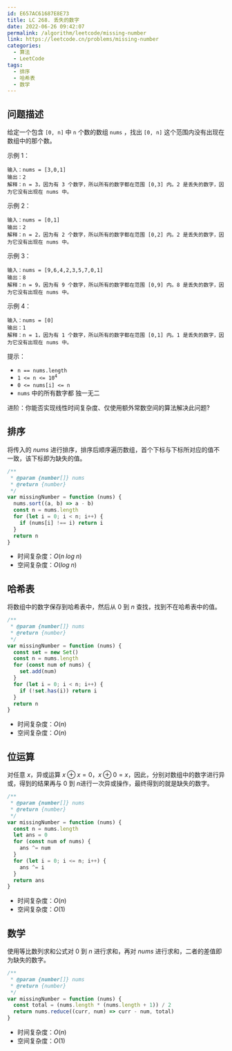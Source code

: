 ```yaml
---
id: E657AC61687E8E73
title: LC 268. 丢失的数字
date: 2022-06-26 09:42:07
permalink: /algorithm/leetcode/missing-number
link: https://leetcode.cn/problems/missing-number
categories:
  - 算法
  - LeetCode
tags:
  - 排序
  - 哈希表
  - 数学
---
```


<Level :type='1'/>

## 问题描述

给定一个包含 `[0, n]` 中 `n` 个数的数组 `nums` ，找出 `[0, n]` 这个范围内没有出现在数组中的那个数。

示例 1：

```text
输入：nums = [3,0,1]
输出：2
解释：n = 3，因为有 3 个数字，所以所有的数字都在范围 [0,3] 内。2 是丢失的数字，因为它没有出现在 nums 中。
```

示例 2：

```text
输入：nums = [0,1]
输出：2
解释：n = 2，因为有 2 个数字，所以所有的数字都在范围 [0,2] 内。2 是丢失的数字，因为它没有出现在 nums 中。
```

示例 3：

```text
输入：nums = [9,6,4,2,3,5,7,0,1]
输出：8
解释：n = 9，因为有 9 个数字，所以所有的数字都在范围 [0,9] 内。8 是丢失的数字，因为它没有出现在 nums 中。
```

示例 4：

```text
输入：nums = [0]
输出：1
解释：n = 1，因为有 1 个数字，所以所有的数字都在范围 [0,1] 内。1 是丢失的数字，因为它没有出现在 nums 中。
```

提示：

- `n == nums.length`
- <code>1 <= n <= 10<sup>4</sup></code>
- `0 <= nums[i] <= n`
- `nums` 中的所有数字都 独一无二

进阶：你能否实现线性时间复杂度、仅使用额外常数空间的算法解决此问题?

## 排序

将传入的 $nums$ 进行排序，排序后顺序遍历数组，首个下标与下标所对应的值不一致，该下标即为缺失的值。

```javascript
/**
 * @param {number[]} nums
 * @return {number}
 */
var missingNumber = function (nums) {
  nums.sort((a, b) => a - b)
  const n = nums.length
  for (let i = 0; i < n; i++) {
    if (nums[i] !== i) return i
  }
  return n
}
```

- 时间复杂度：$O(n\;log\;n)$
- 空间复杂度：$O(log\;n)$

## 哈希表

将数组中的数字保存到哈希表中，然后从 $0$ 到 $n$ 查找，找到不在哈希表中的值。

```javascript
/**
 * @param {number[]} nums
 * @return {number}
 */
var missingNumber = function (nums) {
  const set = new Set()
  const n = nums.length
  for (const num of nums) {
    set.add(num)
  }
  for (let i = 0; i < n; i++) {
    if (!set.has(i)) return i
  }
  return n
}
```

- 时间复杂度：$O(n)$
- 空间复杂度：$O(n)$

## 位运算

对任意 $x$，异或运算 $x \oplus x = 0$，$x \oplus 0 = x$，因此，分别对数组中的数字进行异或，得到的结果再与 $0$ 到 $n$进行一次异或操作，最终得到的就是缺失的数字。

```javascript
/**
 * @param {number[]} nums
 * @return {number}
 */
var missingNumber = function (nums) {
  const n = nums.length
  let ans = 0
  for (const num of nums) {
    ans ^= num
  }
  for (let i = 0; i <= n; i++) {
    ans ^= i
  }
  return ans
}
```

- 时间复杂度：$O(n)$
- 空间复杂度：$O(1)$

## 数学

使用等比数列求和公式对 $0$ 到 $n$ 进行求和，再对 $nums$ 进行求和，二者的差值即为缺失的数字。

```javascript
/**
 * @param {number[]} nums
 * @return {number}
 */
var missingNumber = function (nums) {
  const total = (nums.length * (nums.length + 1)) / 2
  return nums.reduce((curr, num) => curr - num, total)
}
```

- 时间复杂度：$O(n)$
- 空间复杂度：$O(1)$

